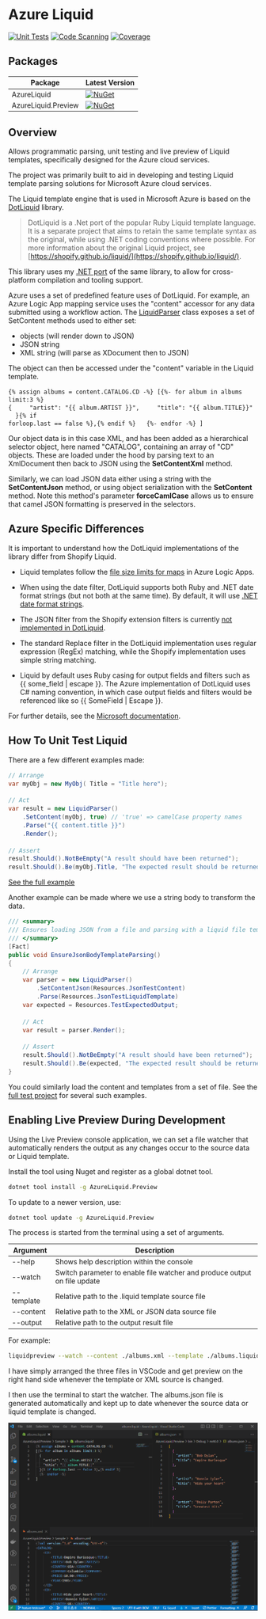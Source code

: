 # Azure Liquid

[![Unit Tests](https://github.com/lekman/AzureLiquid/actions/workflows/ci_unit_tests.yml/badge.svg)](https://github.com/lekman/AzureLiquid/actions/workflows/ci_unit_tests.yml)
[![Code Scanning](https://github.com/lekman/AzureLiquid/actions/workflows/codeql.yml/badge.svg)](https://github.com/lekman/AzureLiquid/actions/workflows/codeql.yml)
[![Coverage](https://codecov.io/gh/lekman/AzureLiquid/branch/main/graph/badge.svg?token=6449B7XRCS)](https://codecov.io/gh/lekman/AzureLiquid)

## Packages

| Package | Latest Version |
| ------- | -------------- |
| AzureLiquid | [![NuGet](https://img.shields.io/nuget/v/AzureLiquid.svg)](https://www.nuget.org/packages/AzureLiquid) |
| AzureLiquid.Preview | [![NuGet](https://img.shields.io/nuget/v/AzureLiquid.Preview.svg)](https://www.nuget.org/packages/AzureLiquid.Preview) |

## Overview

Allows programmatic parsing, unit testing and live preview of Liquid templates, specifically designed for the Azure cloud services.

The project was primarily built to aid in developing and testing Liquid template parsing solutions for Microsoft Azure cloud services.

The Liquid template engine that is used in Microsoft Azure is based on the [DotLiquid](https://github.com/dotliquid/dotliquid) library.

> DotLiquid is a .Net port of the popular Ruby Liquid template language. It is a separate project that aims to retain the same template syntax as the original, while using .NET coding conventions where possible. For more information about the original Liquid project, see [https://shopify.github.io/liquid/](https://shopify.github.io/liquid/).

This library uses my [.NET port](https://github.com/lekman/dotliquid-net6) of the same library, to allow for cross-platform compilation and tooling support.

Azure uses a set of predefined feature uses of DotLiquid. For example, an Azure Logic App mapping service uses the "content" accessor for any data submitted using a workflow action. The [LiquidParser](https://github.com/lekman/AzureLiquid/blob/main/AzureLiquid/LiquidParser.cs") class exposes a set of SetContent methods used to either set:

- objects (will render down to JSON)
- JSON string
- XML string (will parse as XDocument then to JSON)

The object can then be accessed under the "content" variable in the Liquid template.

```jinja
{% assign albums = content.CATALOG.CD -%} [{%- for album in albums limit:3 %}  
{     "artist": "{{ album.ARTIST }}",     "title": "{{ album.TITLE}}"   }{% if
forloop.last == false %},{% endif %}   {%- endfor -%} ]
```

Our object data is in this case XML, and has been added as a hierarchical selector object, here named "CATALOG", containing an array of "CD" objects. These are loaded under the hood by parsing text to an XmlDocument then back to JSON using the **SetContentXml** method.

Similarly, we can load JSON data either using a string with the **SetContentJson** method, or using object serialization with the **SetContent** method. Note this method's parameter **forceCamlCase** allows us to ensure that camel JSON formatting is preserved in the selectors.

## Azure Specific Differences

It is important to understand how the DotLiquid implementations of the library differ from Shopify Liquid.

- Liquid templates follow the [file size limits for maps](https://learn.microsoft.com/en-us/azure/logic-apps/logic-apps-limits-and-config#artifact-capacity-limits) in Azure Logic Apps.
- When using the date filter, DotLiquid supports both Ruby and .NET date format strings (but not both at the same time). By default, it will use [.NET date format strings](<http://msdn.microsoft.com/en-us/library/8kb3ddd4(v=vs.110).aspx>).
- The JSON filter from the Shopify extension filters is currently [not implemented in DotLiquid](https://github.com/dotliquid/dotliquid/issues/384).

- The standard Replace filter in the DotLiquid implementation uses regular expression (RegEx) matching, while the Shopify implementation uses simple string matching.

- Liquid by default uses Ruby casing for output fields and filters such as {{ some_field | escape }}. The Azure implementation of DotLiquid uses C# naming convention, in which case output fields and filters would be referenced like so {{ SomeField | Escape }}.

For further details, see the [Microsoft documentation](https://learn.microsoft.com/en-us/azure/logic-apps/logic-apps-enterprise-integration-liquid-transform?tabs=consumption#liquid-template-considerations).

## How To Unit Test Liquid

There are a few different examples made:

```csharp
// Arrange
var myObj = new MyObj( Title = "Title here");

// Act
var result = new LiquidParser()
    .SetContent(myObj, true) // 'true' => camelCase property names
    .Parse("{{ content.title }}")
    .Render();

// Assert
result.Should().NotBeEmpty("A result should have been returned");
result.Should().Be(myObj.Title, "The expected result should be returned");
```

[See the full example](https://github.com/lekman/Liquid.Parser/blob/main/Liquid.Tests/LiquidParserTests.cs#L22)

Another example can be made where we use a string body to transform the data.

```csharp
/// <summary>
/// Ensures loading JSON from a file and parsing with a liquid file template works.
/// </summary>
[Fact]
public void EnsureJsonBodyTemplateParsing()
{
    // Arrange
    var parser = new LiquidParser()
        .SetContentJson(Resources.JsonTestContent)
        .Parse(Resources.JsonTestLiquidTemplate)
    var expected = Resources.TestExpectedOutput;

    // Act
    var result = parser.Render();

    // Assert
    result.Should().NotBeEmpty("A result should have been returned");
    result.Should().Be(expected, "The expected result should be returned");
}
```

You could similarly load the content and templates from a set of file. See the [full test project](https://github.com/lekman/Liquid.Parser/tree/main/Liquid.Tests) for several such examples.

## Enabling Live Preview During Development

Using the Live Preview console application, we can set a file watcher that automatically renders the output as any changes occur to the source data or Liquid template.

Install the tool using Nuget and register as a global dotnet tool.

```bash
dotnet tool install -g AzureLiquid.Preview
```

To update to a newer version, use:

```bash
dotnet tool update -g AzureLiquid.Preview
```

The process is started from the terminal using a set of arguments.

| Argument   | Description                                                               |
| ---------- | ------------------------------------------------------------------------- |
| --help     | Shows help description within the console                                 |
| --watch    | Switch parameter to enable file watcher and produce output on file update |
| --template | Relative path to the .liquid template source file                         |
| --content  | Relative path to the XML or JSON data source file                         |
| --output   | Relative path to the output result file                                   |

For example:

```bash
liquidpreview --watch --content ./albums.xml --template ./albums.liquid --output ./albums.json
```

I have simply arranged the three files in VSCode and get preview on the right hand side whenever the template or XML source is changed.

I then use the terminal to start the watcher. The albums.json file is generated automatically and kept up to date whenever the source data or liquid template is changed.

![VSCode preview](Documentation/live-preview-console-vscode.png)
